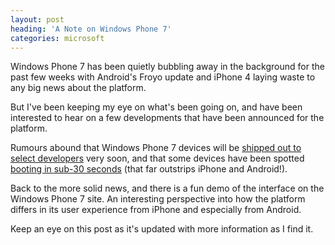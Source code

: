 ```yaml
---
layout: post
heading: 'A Note on Windows Phone 7'
categories: microsoft
---
```


Windows Phone 7 has been quietly bubbling away in the background for the past few weeks with Android's Froyo update and iPhone 4 laying waste to any big news about the platform.

But I've been keeping my eye on what's been going on, and have been interested to hear on a few developments that have been announced for the platform.

<!-- Replace missing image from http://media.chris-alexander.co.uk/wp-content/uploads/2010/03/wphone2-300x300.jpg -->

Rumours abound that Windows Phone 7 devices will be [shipped out to select developers](http://www.engadget.com/2010/06/07/windows-phone-7-devs-said-to-be-getting-test-hardware-very-soon/) very soon, and that some devices have been spotted [booting in sub-30 seconds](http://web.archive.org/web/20110719062205/http://thenextweb.com/mobile/2010/06/11/windows-phone-7-handset-spotted-booting-in-under-30-seconds/) (that far outstrips iPhone and Android!).

Back to the more solid news, and there is a fun demo of the interface on the Windows Phone 7 site. An interesting perspective into how the platform differs in its user experience from iPhone and especially from Android.

Keep an eye on this post as it's updated with more information as I find it.